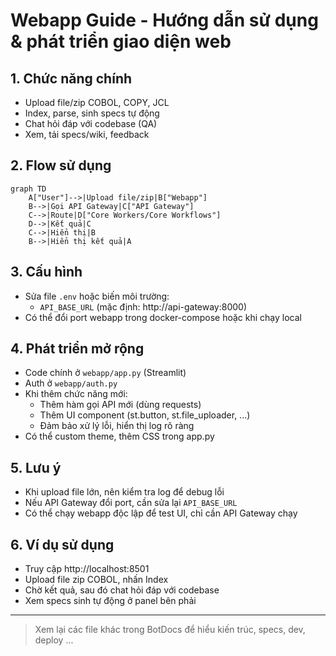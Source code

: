 # Webapp Guide - Hướng dẫn sử dụng & phát triển giao diện web

## 1. Chức năng chính
- Upload file/zip COBOL, COPY, JCL
- Index, parse, sinh specs tự động
- Chat hỏi đáp với codebase (QA)
- Xem, tải specs/wiki, feedback

## 2. Flow sử dụng
```mermaid
graph TD
    A["User"]-->|Upload file/zip|B["Webapp"]
    B-->|Gọi API Gateway|C["API Gateway"]
    C-->|Route|D["Core Workers/Core Workflows"]
    D-->|Kết quả|C
    C-->|Hiển thị|B
    B-->|Hiển thị kết quả|A
```

## 3. Cấu hình
- Sửa file `.env` hoặc biến môi trường:
  - `API_BASE_URL` (mặc định: http://api-gateway:8000)
- Có thể đổi port webapp trong docker-compose hoặc khi chạy local

## 4. Phát triển mở rộng
- Code chính ở `webapp/app.py` (Streamlit)
- Auth ở `webapp/auth.py`
- Khi thêm chức năng mới:
  - Thêm hàm gọi API mới (dùng requests)
  - Thêm UI component (st.button, st.file_uploader, ...)
  - Đảm bảo xử lý lỗi, hiển thị log rõ ràng
- Có thể custom theme, thêm CSS trong app.py

## 5. Lưu ý
- Khi upload file lớn, nên kiểm tra log để debug lỗi
- Nếu API Gateway đổi port, cần sửa lại `API_BASE_URL`
- Có thể chạy webapp độc lập để test UI, chỉ cần API Gateway chạy

## 6. Ví dụ sử dụng
- Truy cập http://localhost:8501
- Upload file zip COBOL, nhấn Index
- Chờ kết quả, sau đó chat hỏi đáp với codebase
- Xem specs sinh tự động ở panel bên phải

---

> Xem lại các file khác trong BotDocs để hiểu kiến trúc, specs, dev, deploy ... 
